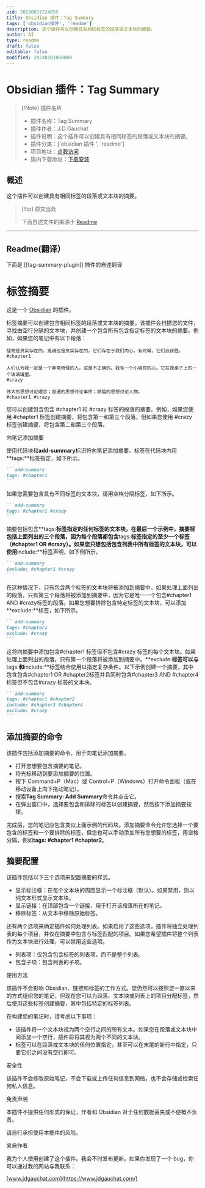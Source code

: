 ```yaml
---
uid: 20230817224055
title: Obsidian 插件：Tag Summary
tags: ['obsidian插件', 'readme']
description: 这个插件可以创建具有相同标签的段落或文本块的摘要。
author: AI
type: readme
draft: false
editable: false
modified: 20230101000000
---
```


# Obsidian 插件：Tag Summary

> [!Note] 插件名片
> - 插件名称：Tag Summary
> - 插件作者：J.D Gauchat
> - 插件说明：这个插件可以创建具有相同标签的段落或文本块的摘要。
> - 插件分类：['obsidian 插件 ', 'readme']
> - 项目地址：[点我访问](https://github.com/macrojd/tag-summary)
> - 国内下载地址：[下载安装](https://pkmer.cn/products/plugin/pluginMarket/?tag-summary-plugin)

## 概述

这个插件可以创建具有相同标签的段落或文本块的摘要。

> [!tip] 原文出处
>
>下面自述文件的来源于 [Readme](https://ghproxy.net/https://raw.githubusercontent.com/macrojd/tag-summary/master/README.md)

---

## Readme(翻译）

下面是 [[tag-summary-plugin]] 插件的自述翻译

# 标签摘要

这是一个 [Obsidian](https://obsidian.md) 的插件。

标签摘要可以创建包含相同标签的段落或文本块的摘要。该插件会扫描您的文件，寻找由空行分隔的文本块，并创建一个包含所有包含指定标签的文本块的摘要。例如，如果您的笔记中有以下段落：

```
怪物是真实存在的，鬼魂也是真实存在的。它们存在于我们内心，有时候，它们会获胜。
#chapter1
```

```
人们认为我一定是一个非常奇怪的人。这是不正确的。我有一个小男孩的心。它在我桌子上的一个玻璃罐里。
#crazy
```

```
伟大的思想讨论理念；普通的思想讨论事件；狭隘的思想讨论人物。
#chapter1 #crazy
```

您可以创建包含包含 #chapter1 和 #crazy 标签的段落的摘要。例如，如果您使用 #chapter1 标签创建摘要，将包含第一和第三个段落，但如果您使用 #crazy 标签创建摘要，将包含第二和第三个段落。

向笔记添加摘要

使用代码块和**add-summary**标识符向笔记添加摘要。标签在代码块内用**tags:**标签指定，如下所示。

````markdown
```add-summary
tags: #chapter1
```
````

如果您需要包含具有不同标签的文本块，请用空格分隔标签，如下所示。

````markdown
```add-summary
tags: #chapter1 #crazy
```
````

摘要包括包含**tags:**标签指定的任何标签的文本块。在最后一个示例中，摘要将包括上面列出的三个段落，因为每个段落都包含**tags:**标签指定的至少一个标签（#chapter1 OR #crazy）。如果您只想包括包含列表中所有标签的文本块，可以使用**include:**标签声明，如下例所示。

````markdown
```add-summary
include: #chapter1 #crazy
```
````

在这种情况下，只有包含两个标签的文本块将被添加到摘要中。如果处理上面列出的段落，只有第三个段落将被添加到摘要中，因为它是唯一一个包含#chapter1 AND #crazy标签的段落。如果您想要排除包含特定标签的文本块，可以添加**exclude:**标签，如下所示。

````markdown
```add-summary
tags: #chapter1
exclude: #crazy
```
````

这将向摘要中添加包含#chapter1 标签但不包含#crazy 标签的每个文本块。如果处理上面列出的段落，只有第一个段落将被添加到摘要中。**exclude:**标签可以与**tags:**和**include:**标签结合使用以指定复杂条件。以下示例创建一个摘要，其中包含包含#chapter1 OR #chapter2标签并且同时包含#chapter3 AND #chapter4标签但不包含#crazy 标签的文本块。

````markdown
```add-summary
tags: #chapter1 #chapter2
include: #chapter3 #chapter4
exclude: #crazy
```
````

## 添加摘要的命令

该插件包括添加摘要的命令，用于向笔记添加摘要。

- 打开您想要包含摘要的笔记。
- 将光标移动到要添加摘要的位置。
- 按下 Command+P（Mac）或 Control+P（Windows）打开命令面板（或在移动设备上向下拖动笔记）。
- 搜索**Tag Summary: Add Summary**命令并点击它。
- 在弹出窗口中，选择要包含和排除的标签以创建摘要，然后按下添加摘要按钮。

完成后，您的笔记应包含类似上面示例的代码块。添加摘要命令允许您选择一个要包含的标签和一个要排除的标签，但您也可以手动添加所有您想要的标签，用空格分隔，例如**tags: #chapter1 #chapter2**。

## 摘要配置

该插件包括以下三个选项来配置摘要的样式。

- 显示标注框：在每个文本块的周围显示一个标注框（默认）。如果禁用，则以纯文本形式显示文本块。
- 显示链接：在顶部包含一个链接，用于打开该段落所在的笔记。
- 移除标签：从文本中移除原始标签。

还有两个选项来确定插件如何处理列表。如果启用了这些选项，插件将独立处理列表的每个项目，并仅在摘要中包含与标签匹配的项目。如果您希望插件将整个列表作为文本块进行处理，可以禁用这些选项。

- 列表项：仅包含包含标签的列表项，而不是整个列表。
- 包含子项：包含列表的子项。

使用方法

该插件不会影响 Obsidian、链接和标签的工作方式。您仍然可以按照您一直以来的方式组织您的笔记，但现在您可以为段落、文本块或列表上的项目分配标签，然后使用这些标签创建摘要，其中包括特定的标签列表。

在构建您的笔记时，请考虑以下事项：

- 该插件将一个文本块视为两个空行之间的所有文本。如果您在段落或文本块中间添加一个空行，插件将将其视为两个不同的文本块。
- 标签可以在段落或文本块的任何位置指定，甚至可以在末尾的新行中指定，只要它们之间没有空行即可。

安全性

该插件不会修改原始笔记，不会下载或上传任何信息到网络，也不会存储或检索任何私人信息。

免责声明

本插件不提供任何形式的保证，作者和 Obsidian 对于任何数据丢失或不便概不负责。

请自行承担使用本插件的风险。

来自作者

我为个人使用创建了这个插件。我会不时发布更新。如果你发现了一个 bug，你可以通过我的网站与我联系：

[www.jdgauchat.com](https://www.jdgauchat.com/)
